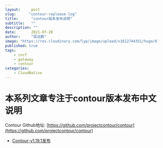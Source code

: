 ```yaml
---
layout:     post 
slug:      "contour-replease-log"
title:      "contour版本发布说明"
subtitle:   ""
description: ""
date:       2021-07-28
author:     "梁远鹏"
image: "https://res.cloudinary.com/lyp/image/upload/v1612744351/hugo/blog.github.io/pexels-bruno-cervera-6032877.jpg"
published: true
tags:
    - cncf
    - gateway
    - contour
categories: 
    - CloudNative
---    
```


# 本系列文章专注于contour版本发布中文说明  

Contour Github地址: [https://github.com/projectcontour/contour](https://github.com/projectcontour/contour)  


- [Contour-v1.19.1发布](https://liangyuanpeng.com/post/contour-v1.19.1-release/)
